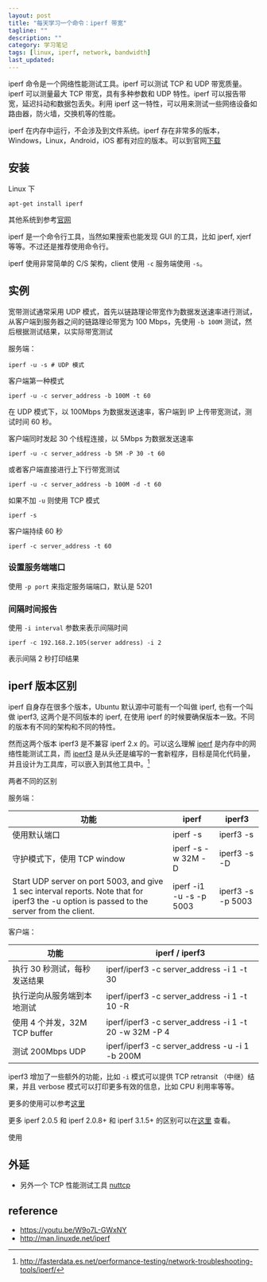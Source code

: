 ```yaml
---
layout: post
title: "每天学习一个命令：iperf 带宽"
tagline: ""
description: ""
category: 学习笔记
tags: [linux, iperf, network, bandwidth]
last_updated:
---
```


iperf 命令是一个网络性能测试工具。iperf 可以测试 TCP 和 UDP 带宽质量。iperf 可以测量最大 TCP 带宽，具有多种参数和 UDP 特性。iperf 可以报告带宽，延迟抖动和数据包丢失。利用 iperf 这一特性，可以用来测试一些网络设备如路由器，防火墙，交换机等的性能。

iperf 在内存中运行，不会涉及到文件系统。iperf 存在非常多的版本，Windows，Linux，Android，iOS 都有对应的版本。可以到官网[下载](https://iperf.fr/iperf-download.php)


## 安装
Linux 下

    apt-get install iperf

其他系统到参考[官网](https://iperf.fr/iperf-download.php)

iperf 是一个命令行工具，当然如果搜索也能发现 GUI 的工具，比如 jperf, xjerf 等等。不过还是推荐使用命令行。

iperf 使用非常简单的 C/S 架构，client 使用 `-c` 服务端使用 `-s`。

## 实例

宽带测试通常采用 UDP 模式，首先以链路理论带宽作为数据发送速率进行测试，从客户端到服务器之间的链路理论带宽为 100 Mbps，先使用 `-b 100M` 测试，然后根据测试结果，以实际带宽测试

服务端：

    iperf -u -s # UDP 模式

客户端第一种模式

    iperf -u -c server_address -b 100M -t 60

在 UDP 模式下，以 100Mbps 为数据发送速率，客户端到 IP 上传带宽测试，测试时间 60 秒。

客户端同时发起 30 个线程连接，以 5Mbps 为数据发送速率

    iperf -u -c server_address -b 5M -P 30 -t 60

或者客户端直接进行上下行带宽测试

    iperf -u -c server_address -b 100M -d -t 60


如果不加 `-u` 则使用 TCP 模式

    iperf -s

客户端持续 60 秒

    iperf -c server_address -t 60

### 设置服务端端口
使用 `-p port` 来指定服务端端口，默认是 5201

### 间隔时间报告
使用 `-i interval` 参数来表示间隔时间

    iperf -c 192.168.2.105(server address) -i 2

表示间隔 2 秒打印结果

## iperf 版本区别
iperf 自身存在很多个版本，Ubuntu 默认源中可能有一个叫做 iperf, 也有一个叫做 iperf3, 这两个是不同版本的 iperf, 在使用 iperf 的时候要确保版本一致。不同的版本有不同的架构和不同的特性。

然而这两个版本 iperf3 是不兼容 iperf 2.x 的。可以这么理解 [iperf](https://sourceforge.net/projects/iperf2/) 是内存中的网络性能测试工具，而 [iperf3](https://github.com/esnet/iperf) 是从头还是编写的一套新程序，目标是简化代码量，并且设计为工具库，可以嵌入到其他工具中。[^diff]

[^diff]: <http://fasterdata.es.net/performance-testing/network-troubleshooting-tools/iperf/>

两者不同的区别

服务端：

功能                    | iperf                 | iperf3
------------------------|-----------------------|-----
使用默认端口    | iperf -s          | iperf3 -s
守护模式下，使用 TCP window | iperf -s -w 32M -D    | iperf3 -s -D
Start UDP server on port 5003, and give 1 sec interval reports. Note that for iperf3 the -u option is passed to the server from the client. |  iperf -i1 -u -s -p 5003 | iperf3 -s -p 5003

客户端：

功能                    | iperf / iperf3
------------------------|-----------------------------
执行 30 秒测试，每秒发送结果 | iperf/iperf3 -c server_address -i 1 -t 30
执行逆向从服务端到本地测试 | iperf/iperf3 -c server_address -i 1 -t 10 -R
使用 4 个并发，32M TCP buffer | iperf/iperf3 -c server_address -i 1 -t 20 -w 32M -P 4
测试 200Mbps UDP  | iperf/iperf3 -c server_address -u -i 1 -b 200M

iperf3 增加了一些额外的功能，比如 `-i` 模式可以提供 TCP retransit （中继）结果，并且 verbose 模式可以打印更多有效的信息，比如 CPU 利用率等等。

更多的使用可以参考[这里](http://fasterdata.es.net/performance-testing/network-troubleshooting-tools/iperf/)

更多 iperf 2.0.5 和 iperf 2.0.8+ 和 iperf 3.1.5+ 的区别可以在[这里](http://fasterdata.es.net/performance-testing/network-troubleshooting-tools/throughput-tool-comparision/) 查看。

使用

## 外延

- 另外一个 TCP 性能测试工具 [nuttcp](http://nuttcp.net/)



## reference

- <https://youtu.be/W9o7L-GWxNY>
- <http://man.linuxde.net/iperf>
